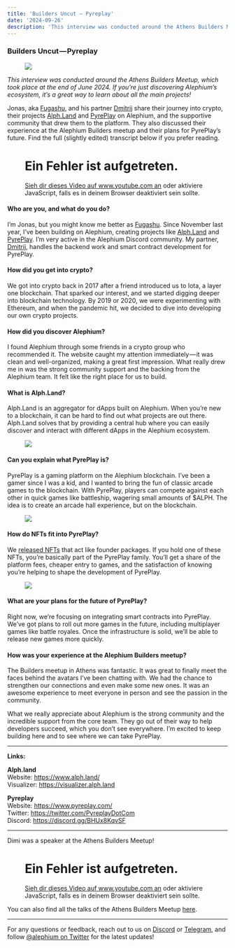 ```yaml
---
title: 'Builders Uncut — Pyreplay'
date: '2024-09-26'
description: 'This interview was conducted around the Athens Builders Meetup, which took place at the end of June 2024. If you’re just discovering…'
---
```


### Builders Uncut — Pyreplay

<figure id="f9e0" class="graf graf--figure graf-after--h3">
<img src="https://cdn-images-1.medium.com/max/800/1*gqQse-lC_Ff6prB9YJ9bgA.png" class="graf-image" data-image-id="1*gqQse-lC_Ff6prB9YJ9bgA.png" data-width="1920" data-height="1080" data-is-featured="true" />
</figure>

_This interview was conducted around the Athens Builders Meetup, which took place at the end of June 2024. If you’re just discovering Alephium’s ecosystem, it’s a great way to learn about all the main projects!_

Jonas, aka <a href="https://x.com/fugashu_codes" class="markup--anchor markup--p-anchor" data-href="https://x.com/fugashu_codes" rel="noopener" target="_blank">Fugashu</a>, and his partner <a href="https://x.com/notdimfred" class="markup--anchor markup--p-anchor" data-href="https://x.com/notdimfred" rel="noopener" target="_blank">Dmitrij</a> share their journey into crypto, their projects <a href="http://Alph.Land" class="markup--anchor markup--p-anchor" data-href="http://Alph.Land" rel="noopener" target="_blank">Alph.Land</a> and <a href="https://www.pyreplay.com/" class="markup--anchor markup--p-anchor" data-href="https://www.pyreplay.com/" rel="noopener" target="_blank">PyrePlay</a> on Alephium, and the supportive community that drew them to the platform. They also discussed their experience at the Alephium Builders meetup and their plans for PyrePlay’s future. Find the full (slightly edited) transcript below if you prefer reading.

<figure id="578e" class="graf graf--figure graf--iframe graf-after--p">

<h1 id="ein-fehler-ist-aufgetreten." class="message">Ein Fehler ist aufgetreten.</h1>
<a href="https://www.youtube.com/watch?v=LMgsXYtiY4M" target="_blank">Sieh dir dieses Video auf www.youtube.com an</a> oder aktiviere JavaScript, falls es in deinem Browser deaktiviert sein sollte.
</figure>

#### Who are you, and what do you do?

I’m Jonas, but you might know me better as <a href="https://x.com/fugashu_codes" class="markup--anchor markup--p-anchor" data-href="https://x.com/fugashu_codes" rel="noopener" target="_blank">Fugashu</a>. Since November last year, I’ve been building on Alephium, creating projects like <a href="http://alph.land" class="markup--anchor markup--p-anchor" data-href="http://alph.land" rel="noopener" target="_blank">Alph.Land</a> and <a href="https://www.pyreplay.com/" class="markup--anchor markup--p-anchor" data-href="https://www.pyreplay.com/" rel="noopener" target="_blank">PyrePlay</a>. I’m very active in the Alephium Discord community. My partner, <a href="https://x.com/notdimfred" class="markup--anchor markup--p-anchor" data-href="https://x.com/notdimfred" rel="noopener" target="_blank">Dmitrij</a>, handles the backend work and smart contract development for PyrePlay.

#### How did you get into crypto?

We got into crypto back in 2017 after a friend introduced us to Iota, a layer one blockchain. That sparked our interest, and we started digging deeper into blockchain technology. By 2019 or 2020, we were experimenting with Ethereum, and when the pandemic hit, we decided to dive into developing our own crypto projects.

#### How did you discover Alephium?

I found Alephium through some friends in a crypto group who recommended it. The website caught my attention immediately — it was clean and well-organized, making a great first impression. What really drew me in was the strong community support and the backing from the Alephium team. It felt like the right place for us to build.

#### What is Alph.Land?

Alph.Land is an aggregator for dApps built on Alephium. When you’re new to a blockchain, it can be hard to find out what projects are out there. Alph.Land solves that by providing a central hub where you can easily discover and interact with different dApps in the Alephium ecosystem.

<figure id="a58e" class="graf graf--figure graf-after--p">
<img src="https://cdn-images-1.medium.com/max/800/1*YFmh0QNs0KCNSiuyzat5rw.png" class="graf-image" data-image-id="1*YFmh0QNs0KCNSiuyzat5rw.png" data-width="1877" data-height="968" />
</figure>

#### Can you explain what PyrePlay is?

PyrePlay is a gaming platform on the Alephium blockchain. I’ve been a gamer since I was a kid, and I wanted to bring the fun of classic arcade games to the blockchain. With PyrePlay, players can compete against each other in quick games like battleship, wagering small amounts of \$ALPH. The idea is to create an arcade hall experience, but on the blockchain.

<figure id="63b6" class="graf graf--figure graf-after--p">
<img src="https://cdn-images-1.medium.com/max/800/0*FtIhkif9u55gN_DD" class="graf-image" data-image-id="0*FtIhkif9u55gN_DD" data-width="1903" data-height="1079" />
</figure>

#### How do NFTs fit into PyrePlay?

We <a href="https://deadrare.io/collection/pyreplay-founder-cards" class="markup--anchor markup--p-anchor" data-href="https://deadrare.io/collection/pyreplay-founder-cards" rel="noopener" target="_blank">released NFTs</a> that act like founder packages. If you hold one of these NFTs, you’re basically part of the PyrePlay family. You’ll get a share of the platform fees, cheaper entry to games, and the satisfaction of knowing you’re helping to shape the development of PyrePlay.

<figure id="1262" class="graf graf--figure graf-after--p">
<img src="https://cdn-images-1.medium.com/max/800/1*bhdeV2xDnpCihDs7sDq5cQ.png" class="graf-image" data-image-id="1*bhdeV2xDnpCihDs7sDq5cQ.png" data-width="1184" data-height="925" />
</figure>

#### What are your plans for the future of PyrePlay?

Right now, we’re focusing on integrating smart contracts into PyrePlay. We’ve got plans to roll out more games in the future, including multiplayer games like battle royales. Once the infrastructure is solid, we’ll be able to release new games more quickly.

#### How was your experience at the Alephium Builders meetup?

The Builders meetup in Athens was fantastic. It was great to finally meet the faces behind the avatars I’ve been chatting with. We had the chance to strengthen our connections and even make some new ones. It was an awesome experience to meet everyone in person and see the passion in the community.

What we really appreciate about Alephium is the strong community and the incredible support from the core team. They go out of their way to help developers succeed, which you don’t see everywhere. I’m excited to keep building here and to see where we can take PyrePlay.

---

**Links:**

**Alph.land**  
Website: <a href="https://www.alph.land/" class="markup--anchor markup--p-anchor" data-href="https://www.alph.land/" rel="nofollow noopener" target="_blank">https://www.alph.land/</a>  
Visualizer: <a href="https://t.co/pUXfpQOUCp" class="markup--anchor markup--p-anchor" data-href="https://t.co/pUXfpQOUCp" rel="noopener noreferrer nofollow noopener" target="_blank">https://visualizer.alph.land</a>

**Pyreplay**  
Website: <a href="https://www.pyreplay.com/" class="markup--anchor markup--p-anchor" data-href="https://www.pyreplay.com/" rel="nofollow noopener" target="_blank">https://www.pyreplay.com/</a>  
Twitter: <a href="https://twitter.com/PyreplayDotCom" class="markup--anchor markup--p-anchor" data-href="https://twitter.com/PyreplayDotCom" rel="nofollow noopener" target="_blank">https://twitter.com/PyreplayDotCom</a>  
Discord: <a href="https://discord.gg/BHUx8KqvSF" class="markup--anchor markup--p-anchor" data-href="https://discord.gg/BHUx8KqvSF" rel="nofollow noopener" target="_blank">https://discord.gg/BHUx8KqvSF</a>

---

Dimi was a speaker at the Athens Builders Meetup!

<figure id="7790" class="graf graf--figure graf--iframe graf-after--p">

<h1 id="ein-fehler-ist-aufgetreten." class="message">Ein Fehler ist aufgetreten.</h1>
<a href="https://www.youtube.com/watch?v=iVoNJRzxLGU" target="_blank">Sieh dir dieses Video auf www.youtube.com an</a> oder aktiviere JavaScript, falls es in deinem Browser deaktiviert sein sollte.
</figure>

You can also find all the talks of the Athens Builders Meetup <a href="https://medium.com/@alephium/all-the-athens-meetup-presentations-f419195640ce" class="markup--anchor markup--p-anchor" data-href="https://medium.com/@alephium/all-the-athens-meetup-presentations-f419195640ce" rel="noopener" target="_blank">here</a>.

---

For any questions or feedback, reach out to us on <a href="http://alephium.org/discord" class="markup--anchor markup--p-anchor" data-href="http://alephium.org/discord" rel="noopener ugc nofollow noopener noopener" target="_blank">Discord</a> or <a href="https://t.me/alephiumgroup" class="markup--anchor markup--p-anchor" data-href="https://t.me/alephiumgroup" rel="noopener ugc nofollow noopener noopener" target="_blank">Telegram</a>, and follow <a href="https://x.com/alephium" class="markup--anchor markup--p-anchor" data-href="https://x.com/alephium" rel="noopener ugc nofollow noopener noopener" target="_blank">@alephium on Twitter</a> for the latest updates!
